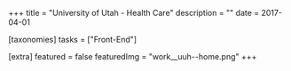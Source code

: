 +++
title = "University of Utah - Health Care"
description = ""
date = 2017-04-01

[taxonomies]
tasks = ["Front-End"]

[extra]
featured = false
featuredImg = "work__uuh--home.png"
+++
